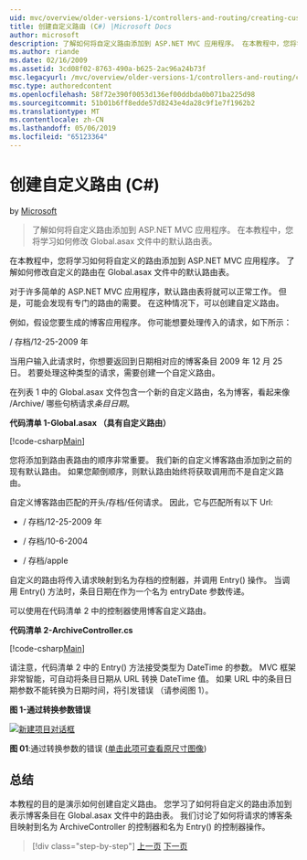 ```yaml
---
uid: mvc/overview/older-versions-1/controllers-and-routing/creating-custom-routes-cs
title: 创建自定义路由 (C#) |Microsoft Docs
author: microsoft
description: 了解如何将自定义路由添加到 ASP.NET MVC 应用程序。 在本教程中，您将学习如何修改 Global.asax 文件中的默认路由表。
ms.author: riande
ms.date: 02/16/2009
ms.assetid: 3cd08f02-8763-490a-b625-2ac96a24b73f
msc.legacyurl: /mvc/overview/older-versions-1/controllers-and-routing/creating-custom-routes-cs
msc.type: authoredcontent
ms.openlocfilehash: 58f72e390f0053d136ef00ddbda0b071ba225d98
ms.sourcegitcommit: 51b01b6ff8edde57d8243e4da28c9f1e7f1962b2
ms.translationtype: MT
ms.contentlocale: zh-CN
ms.lasthandoff: 05/06/2019
ms.locfileid: "65123364"
---
```

# <a name="creating-custom-routes-c"></a>创建自定义路由 (C#)

by [Microsoft](https://github.com/microsoft)

> 了解如何将自定义路由添加到 ASP.NET MVC 应用程序。 在本教程中，您将学习如何修改 Global.asax 文件中的默认路由表。

在本教程中，您将学习如何将自定义的路由添加到 ASP.NET MVC 应用程序。 了解如何修改自定义的路由在 Global.asax 文件中的默认路由表。

对于许多简单的 ASP.NET MVC 应用程序，默认路由表将就可以正常工作。 但是，可能会发现有专门的路由的需要。 在这种情况下，可以创建自定义路由。

例如，假设您要生成的博客应用程序。 你可能想要处理传入的请求，如下所示：

/ 存档/12-25-2009 年

当用户输入此请求时，你想要返回到日期相对应的博客条目 2009 年 12 月 25 日。 若要处理这种类型的请求，需要创建一个自定义路由。

在列表 1 中的 Global.asax 文件包含一个新的自定义路由，名为博客，看起来像 /Archive/ 哪些句柄请求*条目日期*。

**代码清单 1-Global.asax （具有自定义路由）**

[!code-csharp[Main](creating-custom-routes-cs/samples/sample1.cs)]

您将添加到路由表路由的顺序非常重要。 我们新的自定义博客路由添加到之前的现有默认路由。 如果您颠倒顺序，则默认路由始终将获取调用而不是自定义路由。

自定义博客路由匹配的开头/存档/任何请求。 因此，它与匹配所有以下 Url:

- / 存档/12-25-2009 年

- / 存档/10-6-2004

- / 存档/apple

自定义的路由将传入请求映射到名为存档的控制器，并调用 Entry() 操作。 当调用 Entry() 方法时，条目日期在作为一个名为 entryDate 参数传递。

可以使用在代码清单 2 中的控制器使用博客自定义路由。

**代码清单 2-ArchiveController.cs**

[!code-csharp[Main](creating-custom-routes-cs/samples/sample2.cs)]

请注意，代码清单 2 中的 Entry() 方法接受类型为 DateTime 的参数。 MVC 框架非常智能，可自动将条目日期从 URL 转换 DateTime 值。 如果 URL 中的条目日期参数不能转换为日期时间，将引发错误 （请参阅图 1）。

**图 1-通过转换参数错误**

[![新建项目对话框](creating-custom-routes-cs/_static/image1.jpg)](creating-custom-routes-cs/_static/image1.png)

**图 01**:通过转换参数的错误 ([单击此项可查看原尺寸图像](creating-custom-routes-cs/_static/image2.png))

## <a name="summary"></a>总结

本教程的目的是演示如何创建自定义路由。 您学习了如何将自定义的路由添加到表示博客条目在 Global.asax 文件中的路由表。 我们讨论了如何将请求的博客条目映射到名为 ArchiveController 的控制器和名为 Entry() 的控制器操作。

> [!div class="step-by-step"]
> [上一页](aspnet-mvc-controllers-overview-cs.md)
> [下一页](creating-a-route-constraint-cs.md)
